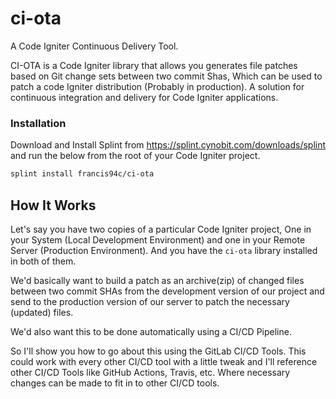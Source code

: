 # ci-ota

A Code Igniter Continuous Delivery Tool.

CI-OTA is a Code Igniter library that allows you generates file patches based on Git change sets between two commit Shas, Which can be used to patch a code Igniter distribution (Probably in production). A solution for continuous integration and delivery for Code Igniter applications.

### Installation ###

Download and Install Splint from https://splint.cynobit.com/downloads/splint and run the below from the root of your Code Igniter project.
```bash
splint install francis94c/ci-ota
```

## How It Works ##
Let's say you have two copies of a particular Code Igniter project, One in your System (Local Development Environment) and one in your Remote Server (Production Environment). And you have the `ci-ota` library installed in both of them.

We'd basically want to build a patch as an archive(zip) of changed files between two commit SHAs from the development version of our project and send to the production version of our server to patch the necessary (updated) files.

We'd also want this to be done automatically using a CI/CD Pipeline.

So I'll show you how to go about this using the GitLab CI/CD Tools. This could work with every other CI/CD tool with a little tweak and I'll reference other CI/CD Tools like GitHub Actions, Travis, etc. Where necessary changes can be made to fit in to other CI/CD tools. 
